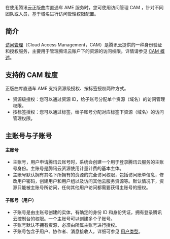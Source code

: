 


在使用腾讯云正版曲库直通车 AME 服务时，您可使用访问管理 CAM ，针对不同团队或人员，基于域名进行访问管理权限配置。

## 简介

[访问管理](https://cloud.tencent.com/document/product/598)（Cloud Access Management，CAM）是腾讯云提供的一种身份验证和授权服务，主要用于管理腾讯云账户下的资源的访问权限。详情请参见 [CAM 概述](https://cloud.tencent.com/document/product/598/10583)。

## 支持的 CAM 粒度

正版曲库直通车 AME 支持资源级授权、按标签授权两种方式。

- 资源级授权：您可以通过资源 ID，给子账号分配单个资源（域名）的访问管理权限。
- 按标签授权：您可以通过标签，给子账号分配对应标签下资源（域名）的访问管理权限。

## 主账号与子账号

#### 主账号

- 主账号，用户申请腾讯云账号时，系统会创建一个用于登录腾讯云服务的主账号身份。主账号是腾讯云资源使用计量计费的基本主体。
- 主账号默认拥有其名下所拥有的资源的完全访问权限，包括访问账单信息，修改用户密码，创建用户和用户组以及访问其他云服务资源等。默认情况下，资源只能被主账号所访问，任何其他用户访问都需要获得主账号的授权。

#### 子账号（用户）

- 子账号是由主账号创建的实体，有确定的身份 ID 和身份凭证，拥有登录腾讯云控制台的权限。一个主账号可以创建多个子账号。
- 子账号默认不拥有资源，必须由所属主账号进行授权。
- 子账号包含子用户、协作者、消息接收人，详细可参见 [用户类型](https://cloud.tencent.com/document/product/598/13665)。
